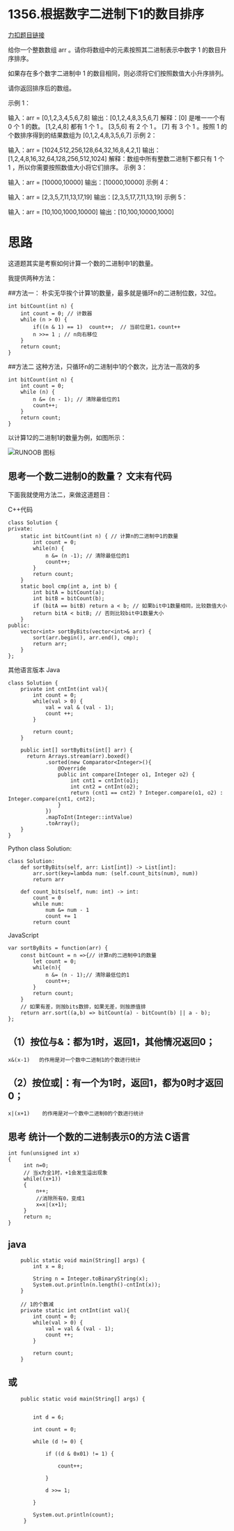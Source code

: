 # 1356.根据数字二进制下1的数目排序

[力扣题目链接](https://leetcode.cn/problems/sort-integers-by-the-number-of-1-bits/)


给你一个整数数组 arr 。请你将数组中的元素按照其二进制表示中数字 1 的数目升序排序。

如果存在多个数字二进制中 1 的数目相同，则必须将它们按照数值大小升序排列。

请你返回排序后的数组。

示例 1：

输入：arr = [0,1,2,3,4,5,6,7,8]
输出：[0,1,2,4,8,3,5,6,7]
解释：[0] 是唯一一个有 0 个 1 的数。 [1,2,4,8] 都有 1 个 1 。 [3,5,6] 有 2 个 1 。 [7] 有 3 个 1 。按照 1 的个数排序得到的结果数组为 [0,1,2,4,8,3,5,6,7]
示例 2：

输入：arr = [1024,512,256,128,64,32,16,8,4,2,1]
输出：[1,2,4,8,16,32,64,128,256,512,1024]
解释：数组中所有整数二进制下都只有 1 个 1 ，所以你需要按照数值大小将它们排序。
示例 3：

输入：arr = [10000,10000]
输出：[10000,10000]
示例 4：

输入：arr = [2,3,5,7,11,13,17,19]
输出：[2,3,5,17,7,11,13,19]
示例 5：

输入：arr = [10,100,1000,10000]
输出：[10,100,10000,1000]
# 思路
这道题其实是考察如何计算一个数的二进制中1的数量。

我提供两种方法：

##方法一：
朴实无华挨个计算1的数量，最多就是循环n的二进制位数，32位。

```
int bitCount(int n) {
    int count = 0; // 计数器
    while (n > 0) {
        if((n & 1) == 1)  count++;  // 当前位是1，count++
        n >>= 1 ; // n向右移位
    }
    return count;
}
```
##方法二
这种方法，只循环n的二进制中1的个数次，比方法一高效的多

``` 
int bitCount(int n) {
    int count = 0;
    while (n) {
        n &= (n - 1); // 清除最低位的1
        count++;
    }
    return count;
}
```
以计算12的二进制1的数量为例，如图所示：

![RUNOOB 图标](https://code-thinking.cdn.bcebos.com/pics/1356.%E6%A0%B9%E6%8D%AE%E6%95%B0%E5%AD%97%E4%BA%8C%E8%BF%9B%E5%88%B6%E4%B8%8B1%E7%9A%84%E6%95%B0%E7%9B%AE%E6%8E%92%E5%BA%8F.png)

## 思考一个数二进制0的数量？ 文末有代码
下面我就使用方法二，来做这道题目：

C++代码
```
class Solution {
private:
    static int bitCount(int n) { // 计算n的二进制中1的数量
        int count = 0;
        while(n) {
            n &= (n -1); // 清除最低位的1
            count++;
        }
        return count;
    }
    static bool cmp(int a, int b) {
        int bitA = bitCount(a);
        int bitB = bitCount(b);
        if (bitA == bitB) return a < b; // 如果bit中1数量相同，比较数值大小
        return bitA < bitB; // 否则比较bit中1数量大小
    }
public:
    vector<int> sortByBits(vector<int>& arr) {
        sort(arr.begin(), arr.end(), cmp);
        return arr;
    }
};
```
其他语言版本
Java
```
class Solution {
    private int cntInt(int val){
        int count = 0;
        while(val > 0) {
            val = val & (val - 1);
            count ++;
        }

        return count;
    }

    public int[] sortByBits(int[] arr) {
      return Arrays.stream(arr).boxed()
            .sorted(new Comparator<Integer>(){
                @Override
                public int compare(Integer o1, Integer o2) {
                    int cnt1 = cntInt(o1);
                    int cnt2 = cntInt(o2);
                    return (cnt1 == cnt2) ? Integer.compare(o1, o2) : Integer.compare(cnt1, cnt2);
                }
            })
            .mapToInt(Integer::intValue)
            .toArray();
    }
}
```
Python
class Solution:
```
class Solution:
    def sortByBits(self, arr: List[int]) -> List[int]:
        arr.sort(key=lambda num: (self.count_bits(num), num))
        return arr

    def count_bits(self, num: int) -> int:
        count = 0
        while num:
            num &= num - 1
            count += 1
        return count
```

JavaScript
```
var sortByBits = function(arr) {
    const bitCount = n =>{// 计算n的二进制中1的数量
        let count = 0;
        while(n){
            n &= (n - 1);// 清除最低位的1
            count++;
        }
        return count;
    }
    // 如果有差，则按bits数排，如果无差，则按原值排
    return arr.sort((a,b) => bitCount(a) - bitCount(b) || a - b);
};
```

## （1）按位与&：都为1时，返回1，其他情况返回0；
    x&(x-1)   的作用是对一个数中二进制1的个数进行统计
## （2）按位或|：有一个为1时，返回1，都为0时才返回0；
    x|(x+1)    的作用是对一个数中二进制0的个数进行统计
## 思考 统计一个数的二进制表示0的方法 C语言
``` 
int fun(unsigned int x)
{
     int n=0;
     // 当x为全1时，+1会发生溢出现象
     while((x+1))
     {
         n++;
         //消除所有0，变成1
         x=x|(x+1);
     }
     return n;
}
```

## java
```
    public static void main(String[] args) {
        int x = 8;

        String n = Integer.toBinaryString(x);
        System.out.println(n.length()-cntInt(x));
    }

    // 1的个数减
    private static int cntInt(int val){
        int count = 0;
        while(val > 0) {
            val = val & (val - 1);
            count ++;
        }

        return count;
    }
```
## 或
```
    public static void main(String[] args) {


        int d = 6;

        int count = 0;

        while (d != 0) {

            if ((d & 0x01) != 1) {

                count++;

            }

            d >>= 1;

        }

        System.out.println(count);
     }
```